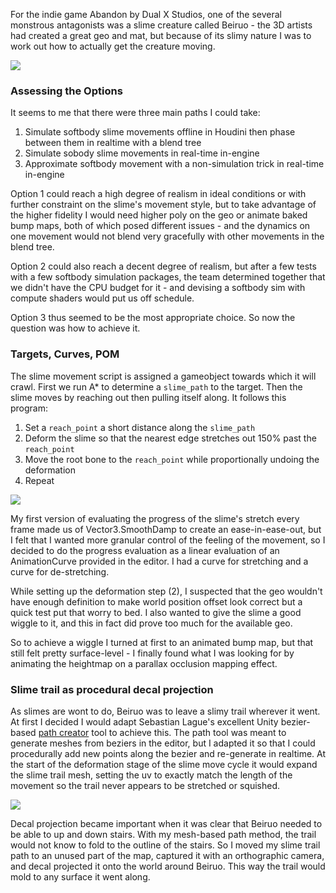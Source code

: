 For the indie game Abandon by Dual X Studios, one of the several monstrous antagonists was a slime creature called Beiruo - the 3D artists had created a great geo and mat, but because of its slimy nature I was to work out how to actually get the creature moving.

![](https://pub-568840b43a02402fa8b7f4b45571f13c.r2.dev/portfolio/beiruo_geo.png)
### Assessing the Options
It seems to me that there were three main paths I could take:
1. Simulate softbody slime movements offline in Houdini then phase between them in realtime with a blend tree
2. Simulate sobody slime movements in real-time in-engine
3. Approximate softbody movement with a non-simulation trick in real-time in-engine

Option 1 could reach a high degree of realism in ideal conditions or with further constraint on the slime's movement style, but to take advantage of the higher fidelity I would need higher poly on the geo or animate baked bump maps, both of which posed different issues - and the dynamics on one movement would not blend very gracefully with other movements in the blend tree.

Option 2 could also reach a decent degree of realism, but after a few tests with a few softbody simulation packages, the team determined together that we didn't have the CPU budget for it - and devising a softbody sim with compute shaders would put us off schedule.

Option 3 thus seemed to be the most appropriate choice. So now the question was how to achieve it.
### Targets, Curves, POM
The slime movement script is assigned a gameobject towards which it will crawl. First we run A* to determine a `slime_path` to the target. Then the slime moves by reaching out then pulling itself along. It follows this program:
1. Set a `reach_point` a short distance along the `slime_path`
2. Deform the slime so that the nearest edge stretches out 150% past the `reach_point`
3. Move the root bone to the `reach_point` while proportionally undoing the deformation
4. Repeat

![](https://pub-568840b43a02402fa8b7f4b45571f13c.r2.dev/portfolio/abandon_clips_05.webp)

My first version of evaluating the progress of the slime's stretch every frame made us of Vector3.SmoothDamp to create an ease-in-ease-out, but I felt that I wanted more granular control of the feeling of the movement, so I decided to do the progress evaluation as a linear evaluation of an AnimationCurve provided in the editor. I had a curve for stretching and a curve for de-stretching.

While setting up the deformation step (2), I suspected that the geo wouldn't have enough definition to make world position offset look correct but a quick test put that worry to bed. I also wanted to give the slime a good wiggle to it, and this in fact did prove too much for the available geo.

So to achieve a wiggle I turned at first to an animated bump map, but that still felt pretty surface-level - I finally found what I was looking for by animating the heightmap on a parallax occlusion mapping effect.

### Slime trail as procedural decal projection
As slimes are wont to do, Beiruo was to leave a slimy trail wherever it went. At first I decided I would adapt Sebastian Lague's excellent Unity bezier-based [path creator](https://discussions.unity.com/t/bezier-path-creator-free/730975) tool to achieve this. The path tool was meant to generate meshes from beziers in the editor, but I adapted it so that I could procedurally add new points along the bezier and re-generate in realtime. At the start of the deformation stage of the slime move cycle it would expand the slime trail mesh, setting the uv to exactly match the length of the movement so the trail never appears to be stretched or squished.

![](https://pub-568840b43a02402fa8b7f4b45571f13c.r2.dev/portfolio/abandon_clips_06.webp)

Decal projection became important when it was clear that Beiruo needed to be able to up and down stairs. With my mesh-based path method, the trail would not know to fold to the outline of the stairs. So I moved my slime trail path to an unused part of the map, captured it with an orthographic camera, and decal projected it onto the world around Beiruo. This way the trail would mold to any surface it went along.